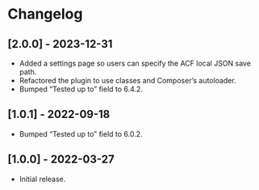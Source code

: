 # Changelog

## [2.0.0] - 2023-12-31

* Added a settings page so users can specify the ACF local JSON save path.
* Refactored the plugin to use classes and Composer’s autoloader.
* Bumped “Tested up to” field to 6.4.2.

## [1.0.1] - 2022-09-18

* Bumped “Tested up to” field to 6.0.2.

## [1.0.0] - 2022-03-27

* Initial release.
